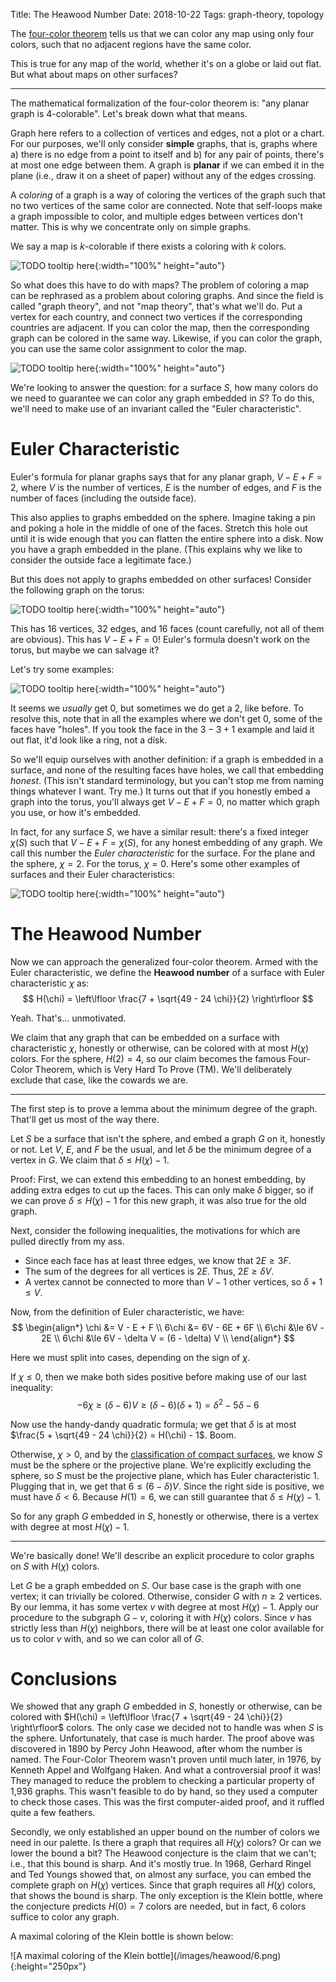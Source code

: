 Title: The Heawood Number
Date: 2018-10-22
Tags: graph-theory, topology

The [four-color theorem](https://en.wikipedia.org/wiki/Four_color_theorem) tells us that we can color any map using only four colors, such that no adjacent regions have the same color.

This is true for any map of the world, whether it's on a globe or laid out flat. But what about maps on other surfaces?

<!-- more -->

---

The mathematical formalization of the four-color theorem is: "any planar graph is 4-colorable". Let's break down what that means.

Graph here refers to a collection of vertices and edges, not a plot or a chart. For our purposes, we'll only consider **simple** graphs, that is, graphs where a) there is no edge from a point to itself and b) for any pair of points, there's at most one edge between them. A graph is **planar** if we can embed it in the plane (i.e., draw it on a sheet of paper) without any of the edges crossing.

A *coloring* of a graph is a way of coloring the vertices of the graph such that no two vertices of the same color are connected. Note that self-loops make a graph impossible to color, and multiple edges between vertices don't matter. This is why we concentrate only on simple graphs.

We say a map is $k$-colorable if there exists a coloring with $k$ colors. 

![TODO tooltip here](/images/heawood/1.png){:width="100%" height="auto"}

So what does this have to do with maps? The problem of coloring a map can be rephrased as a problem about coloring graphs. And since the field is called "graph theory", and not "map theory", that's what we'll do. Put a vertex for each country, and connect two vertices if the corresponding countries are adjacent. If you can color the map, then the corresponding graph can be colored in the same way. Likewise, if you can color the graph, you can use the same color assignment to color the map.

![TODO tooltip here](/images/heawood/2.png){:width="100%" height="auto"}

We're looking to answer the question: for a surface $S$, how many colors do we need to guarantee we can color any graph embedded in $S$? To do this, we'll need to make use of an invariant called the "Euler characteristic".


# Euler Characteristic

Euler's formula for planar graphs says that for any planar graph, $V - E + F = 2$, where $V$ is the number of vertices, $E$ is the number of edges, and $F$ is the number of faces (including the outside face).

This also applies to graphs embedded on the sphere. Imagine taking a pin and poking a hole in the middle of one of the faces. Stretch this hole out until it is wide enough that you can flatten the entire sphere into a disk. Now you have a graph embedded in the plane. (This explains why we like to consider the outside face a legitimate face.)

But this does not apply to graphs embedded on other surfaces! Consider the following graph on the torus:

![TODO tooltip here](/images/heawood/3.png){:width="100%" height="auto"}

This has 16 vertices, 32 edges, and 16 faces (count carefully, not all of them are obvious). This has $V - E + F = 0$! Euler's formula doesn't work on the torus, but maybe we can salvage it?

Let's try some examples:

![TODO tooltip here](/images/heawood/4.png){:width="100%" height="auto"}

It seems we *usually* get $0$, but sometimes we do get a $2$, like before. To resolve this, note that in all the examples where we don't get $0$, some of the faces have "holes". If you took the face in the $3 - 3 + 1$ example and laid it out flat, it'd look like a ring, not a disk.

So we'll equip ourselves with another definition: if a graph is embedded in a surface, and none of the resulting faces have holes, we call that embedding *honest*. (This isn't standard terminology, but you can't stop me from naming things whatever I want. Try me.) It turns out that if you honestly embed a graph into the torus, you'll always get $V - E + F = 0$, no matter which graph you use, or how it's embedded.

In fact, for any surface $S$, we have a similar result: there's a fixed integer $\chi(S)$ such that $V - E + F = \chi(S)$, for any honest embedding of any graph. We call this number the *Euler characteristic* for the surface. For the plane and the sphere, $\chi = 2$. For the torus, $\chi = 0$. Here's some other examples of surfaces and their Euler characteristics:

![TODO tooltip here](/images/heawood/5.png){:width="100%" height="auto"}


# The Heawood Number

Now we can approach the generalized four-color theorem. Armed with the Euler characteristic, we define the **Heawood number** of a surface with Euler characteristic $\chi$ as:
$$ H(\chi) = \left\lfloor \frac{7 + \sqrt{49 - 24 \chi}}{2} \right\rfloor $$

Yeah. That's... unmotivated.

We claim that any graph that can be embedded on a surface with characteristic $\chi$, honestly or otherwise, can be colored with at most $H(\chi)$ colors. For the sphere, $H(2) = 4$, so our claim becomes the famous Four-Color Theorem, which is Very Hard To Prove (TM). We'll deliberately exclude that case, like the cowards we are.

---

The first step is to prove a lemma about the minimum degree of the graph. That'll get us most of the way there.

Let $S$ be a surface that isn't the sphere, and embed a graph $G$ on it, honestly or not. Let $V$, $E$, and $F$ be the usual, and let $\delta$ be the minimum degree of a vertex in $G$. We claim that $\delta \le H(\chi) - 1$.

Proof: First, we can extend this embedding to an honest embedding, by adding extra edges to cut up the faces. This can only make $\delta$ bigger, so if we can prove $\delta \le H(\chi) - 1$ for this new graph, it was also true for the old graph.

Next, consider the following inequalities, the motivations for which are pulled directly from my ass.

- Since each face has at least three edges, we know that $2E \ge 3F$.
- The sum of the degrees for all vertices is $2E$. Thus, $2E \ge \delta V$.
- A vertex cannot be connected to more than $V - 1$ other vertices, so $\delta + 1 \le V$.

Now, from the definition of Euler characteristic, we have:
$$
\begin{align*}
\chi &= V - E + F \\
6\chi &= 6V - 6E + 6F \\
6\chi &\le 6V - 2E \\
6\chi &\le 6V - \delta V = (6 - \delta) V \\
\end{align*}
$$

Here we must split into cases, depending on the sign of $\chi$.

If $\chi \le 0$, then we make both sides positive before making use of our last inequality:
$$ -6\chi \ge (\delta - 6)V \ge (\delta - 6)(\delta + 1) = \delta^2 - 5 \delta - 6 $$

Now use the handy-dandy quadratic formula; we get that $\delta$ is at most $\frac{5 + \sqrt{49 - 24 \chi}}{2} = H(\chi) - 1$. Boom.

Otherwise, $\chi > 0$, and by the [classification of compact surfaces](https://en.wikipedia.org/wiki/Surface_%28topology%29#Classification_of_closed_surfaces), we know $S$ must be the sphere or the projective plane. We're explicitly excluding the sphere, so $S$ must be the projective plane, which has Euler characteristic 1. Plugging that in, we get that $6 \le (6 - \delta) V$. Since the right side is positive, we must have $\delta < 6$. Because $H(1) = 6$, we can still guarantee that $\delta \le H(\chi) - 1$.

So for any graph $G$ embedded in $S$, honestly or otherwise, there is a vertex with degree at most $H(\chi) - 1$.

---

We're basically done! We'll describe an explicit procedure to color graphs on $S$ with $H(\chi)$ colors.

Let $G$ be a graph embedded on $S$. Our base case is the graph with one vertex; it can trivially be colored. Otherwise, consider $G$ with $n \ge 2$ vertices. By our lemma, it has some vertex $v$ with degree at most $H(\chi) - 1$. Apply our procedure to the subgraph $G - v$, coloring it with $H(\chi)$ colors. Since $v$ has strictly less than $H(\chi)$ neighbors, there will be at least one color available for us to color $v$ with, and so we can color all of $G$.


# Conclusions

We showed that any graph $G$ embedded in $S$, honestly or otherwise, can be colored with $H(\chi) = \left\lfloor \frac{7 + \sqrt{49 - 24 \chi}}{2} \right\rfloor$ colors. The only case we decided not to handle was when $S$ is the sphere. Unfortunately, that case is much harder. The proof above was discovered in 1890 by Percy John Heawood, after whom the number is named. The Four-Color Theorem wasn't proven until much later, in 1976, by Kenneth Appel and Wolfgang Haken. And what a controversial proof it was! They managed to reduce the problem to checking a particular property of 1,936 graphs. This wasn't feasible to do by hand, so they used a computer to check those cases. This was the first computer-aided proof, and it ruffled quite a few feathers.

Secondly, we only established an upper bound on the number of colors we need in our palette. Is there a graph that requires all $H(\chi)$ colors? Or can we lower the bound a bit? The Heawood conjecture is the claim that we can't; i.e., that this bound is sharp. And it's mostly true. In 1968, Gerhard Ringel and Ted Youngs showed that, on almost any surface, you can embed the complete graph on $H(\chi)$ vertices. Since that graph requires all $H(\chi)$ colors, that shows the bound is sharp. The only exception is the Klein bottle, where the conjecture predicts $H(0)=7$ colors are needed, but in fact, $6$ colors suffice to color any graph.

A maximal coloring of the Klein bottle is shown below:

<div class="image-container" markdown="1">
![A maximal coloring of the Klein bottle](/images/heawood/6.png){:height="250px"}
</div>
